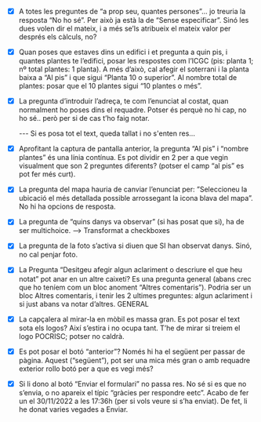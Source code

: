 - [x] A totes les preguntes de “a prop seu, quantes persones”... jo treuria la resposta “No ho
      sé”. Per això ja està la de “Sense especificar”. Sinó les dues volen dir el mateix, i a més
      se’ls atribueix el mateix valor per després els càlculs, no?
- [x] Quan poses que estaves dins un edifici i et pregunta a quin pis, i quantes plantes te
      l’edifici, posar les respostes com l’ICGC (pis: planta 1; nº total plantes: 1 planta). A més
      d’això, cal afegir el soterrani i la planta baixa a “Al pis” i que sigui “Planta 10 o
      superior”. Al nombre total de plantes: posar que el 10 plantes sigui “10 plantes o més”.

- [x] La pregunta d’introduir l’adreça, te com l’enunciat al costat, quan normalment ho
      poses dins el requadre. Potser és perquè no hi cap, no ho sé.. però per si de cas t’ho
      faig notar.

  --- Si es posa tot el text, queda tallat i no s'enten res...

- [x] Aprofitant la captura de pantalla anterior, la pregunta “Al pis” i “nombre plantes” és
      una línia contínua. Es pot dividir en 2 per a que vegin visualment que son 2 preguntes
      diferents? (potser el camp “al pis” es pot fer més curt).
- [x] La pregunta del mapa hauria de canviar l’enunciat per: ”Seleccioneu la ubicació el més
      detallada possible arrossegant la icona blava del mapa”. No hi ha opcions de resposta.
- [x] La pregunta de “quins danys va observar” (si has posat que si), ha de ser multichoice. --> Transformat a checkboxes
- [x] La pregunta de la foto s’activa si diuen que SI han observat danys. Sinó, no cal penjar
      foto.
- [x] La Pregunta “Desitgeu afegir algun aclariment o descriure el que heu notat” pot anar
      en un altre caixetí? Es una pregunta general (abans crec que ho teníem com un bloc
      anoment “Altres comentaris”). Podria ser un bloc Altres comentaris, i tenir les 2
      ultimes preguntes: algun aclariment i si just abans va notar d’altres.
      GENERAL
- [x] La capçalera al mirar-la en mòbil es massa gran. Es pot posar el text sota els logos? Així
      s’estira i no ocupa tant. T’he de mirar si treiem el logo POCRISC; potser no caldrà.

- [x] Es pot posar el botó “anterior”? Només hi ha el següent per passar de pàgina. Aquest
      (“següent”), pot ser una mica més gran o amb requadre exterior rollo botó per a que
      es vegi més?
- [x] Si li dono al botó “Enviar el formulari” no passa res. No sé si es que no s’envia, o no
      apareix el típic “gràcies per respondre eetc”. Acabo de fer un el 30/11/2022 a les
      17:36h (per si vols veure si s’ha enviat). De fet, li he donat varies vegades a Enviar.
